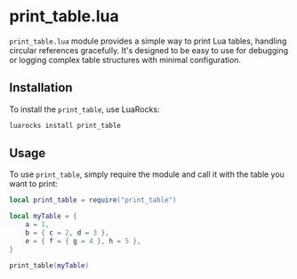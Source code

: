 # print_table.lua

`print_table.lua` module provides a simple way to print Lua tables, handling circular references gracefully. It's designed to be easy to use for debugging or logging complex table structures with minimal configuration.

## Installation

To install the `print_table`, use LuaRocks:

```bash
luarocks install print_table
```

## Usage

To use `print_table`, simply require the module and call it with the table you want to print:

```lua
local print_table = require("print_table")

local myTable = {
    a = 1,
    b = { c = 2, d = 3 },
    e = { f = { g = 4 }, h = 5 },
}

print_table(myTable)
```
